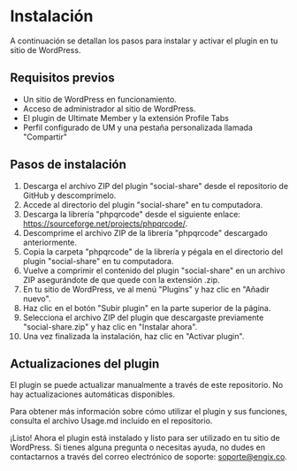 # Instalación

A continuación se detallan los pasos para instalar y activar el plugin en tu sitio de WordPress.

## Requisitos previos
- Un sitio de WordPress en funcionamiento.
- Acceso de administrador al sitio de WordPress.
- El plugin de Ultimate Member y la extensión Profile Tabs
- Perfil configurado de UM y una pestaña personalizada llamada "Compartir"

## Pasos de instalación

1. Descarga el archivo ZIP del plugin "social-share" desde el repositorio de GitHub y descomprímelo.
2. Accede al directorio del plugin "social-share" en tu computadora.
3. Descarga la librería "phpqrcode" desde el siguiente enlace: https://sourceforge.net/projects/phpqrcode/.
4. Descomprime el archivo ZIP de la librería "phpqrcode" descargado anteriormente.
5. Copia la carpeta "phpqrcode" de la librería y pégala en el directorio del plugin "social-share" en tu computadora.
6. Vuelve a comprimir el contenido del plugin "social-share" en un archivo ZIP asegurándote de que quede con la extensión .zip.
7. En tu sitio de WordPress, ve al menú "Plugins" y haz clic en "Añadir nuevo".
8. Haz clic en el botón "Subir plugin" en la parte superior de la página.
9. Selecciona el archivo ZIP del plugin que descargaste previamente "social-share.zip" y haz clic en "Instalar ahora".
10. Una vez finalizada la instalación, haz clic en "Activar plugin".

## Actualizaciones del plugin

El plugin se puede actualizar manualmente a través de este repositorio. No hay actualizaciones automáticas disponibles.

Para obtener más información sobre cómo utilizar el plugin y sus funciones, consulta el archivo Usage.md incluido en el repositorio.

¡Listo! Ahora el plugin está instalado y listo para ser utilizado en tu sitio de WordPress. Si tienes alguna pregunta o necesitas ayuda, no dudes en contactarnos a través del correo electrónico de soporte: soporte@engix.co.
